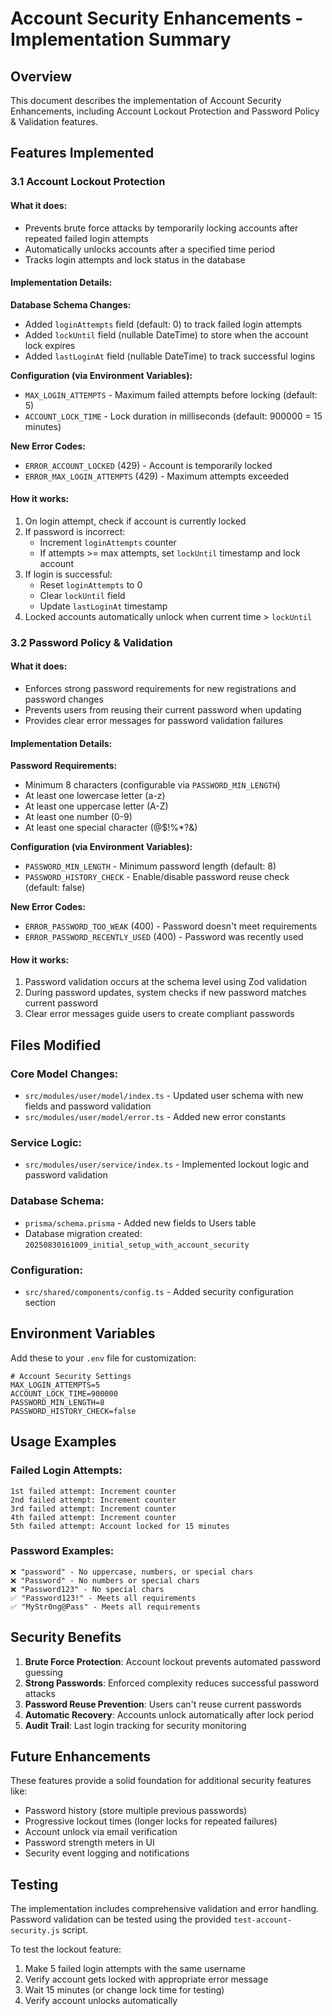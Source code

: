 # Account Security Enhancements - Implementation Summary

## Overview
This document describes the implementation of Account Security Enhancements, including Account Lockout Protection and Password Policy & Validation features.

## Features Implemented

### 3.1 Account Lockout Protection

#### What it does:
- Prevents brute force attacks by temporarily locking accounts after repeated failed login attempts
- Automatically unlocks accounts after a specified time period
- Tracks login attempts and lock status in the database

#### Implementation Details:

**Database Schema Changes:**
- Added `loginAttempts` field (default: 0) to track failed login attempts
- Added `lockUntil` field (nullable DateTime) to store when the account lock expires
- Added `lastLoginAt` field (nullable DateTime) to track successful logins

**Configuration (via Environment Variables):**
- `MAX_LOGIN_ATTEMPTS` - Maximum failed attempts before locking (default: 5)
- `ACCOUNT_LOCK_TIME` - Lock duration in milliseconds (default: 900000 = 15 minutes)

**New Error Codes:**
- `ERROR_ACCOUNT_LOCKED` (429) - Account is temporarily locked
- `ERROR_MAX_LOGIN_ATTEMPTS` (429) - Maximum attempts exceeded

#### How it works:
1. On login attempt, check if account is currently locked
2. If password is incorrect:
   - Increment `loginAttempts` counter
   - If attempts >= max attempts, set `lockUntil` timestamp and lock account
3. If login is successful:
   - Reset `loginAttempts` to 0
   - Clear `lockUntil` field
   - Update `lastLoginAt` timestamp
4. Locked accounts automatically unlock when current time > `lockUntil`

### 3.2 Password Policy & Validation

#### What it does:
- Enforces strong password requirements for new registrations and password changes
- Prevents users from reusing their current password when updating
- Provides clear error messages for password validation failures

#### Implementation Details:

**Password Requirements:**
- Minimum 8 characters (configurable via `PASSWORD_MIN_LENGTH`)
- At least one lowercase letter (a-z)
- At least one uppercase letter (A-Z)
- At least one number (0-9)
- At least one special character (@$!%*?&)

**Configuration (via Environment Variables):**
- `PASSWORD_MIN_LENGTH` - Minimum password length (default: 8)
- `PASSWORD_HISTORY_CHECK` - Enable/disable password reuse check (default: false)

**New Error Codes:**
- `ERROR_PASSWORD_TOO_WEAK` (400) - Password doesn't meet requirements
- `ERROR_PASSWORD_RECENTLY_USED` (400) - Password was recently used

#### How it works:
1. Password validation occurs at the schema level using Zod validation
2. During password updates, system checks if new password matches current password
3. Clear error messages guide users to create compliant passwords

## Files Modified

### Core Model Changes:
- `src/modules/user/model/index.ts` - Updated user schema with new fields and password validation
- `src/modules/user/model/error.ts` - Added new error constants

### Service Logic:
- `src/modules/user/service/index.ts` - Implemented lockout logic and password validation

### Database Schema:
- `prisma/schema.prisma` - Added new fields to Users table
- Database migration created: `20250830161009_initial_setup_with_account_security`

### Configuration:
- `src/shared/components/config.ts` - Added security configuration section

## Environment Variables

Add these to your `.env` file for customization:

```env
# Account Security Settings
MAX_LOGIN_ATTEMPTS=5
ACCOUNT_LOCK_TIME=900000
PASSWORD_MIN_LENGTH=8
PASSWORD_HISTORY_CHECK=false
```

## Usage Examples

### Failed Login Attempts:
```
1st failed attempt: Increment counter
2nd failed attempt: Increment counter  
3rd failed attempt: Increment counter
4th failed attempt: Increment counter
5th failed attempt: Account locked for 15 minutes
```

### Password Examples:
```
❌ "password" - No uppercase, numbers, or special chars
❌ "Password" - No numbers or special chars  
❌ "Password123" - No special chars
✅ "Password123!" - Meets all requirements
✅ "MyStr0ng@Pass" - Meets all requirements
```

## Security Benefits

1. **Brute Force Protection**: Account lockout prevents automated password guessing
2. **Strong Passwords**: Enforced complexity reduces successful password attacks
3. **Password Reuse Prevention**: Users can't reuse current passwords
4. **Automatic Recovery**: Accounts unlock automatically after lock period
5. **Audit Trail**: Last login tracking for security monitoring

## Future Enhancements

These features provide a solid foundation for additional security features like:
- Password history (store multiple previous passwords)
- Progressive lockout times (longer locks for repeated failures)
- Account unlock via email verification
- Password strength meters in UI
- Security event logging and notifications

## Testing

The implementation includes comprehensive validation and error handling. Password validation can be tested using the provided `test-account-security.js` script.

To test the lockout feature:
1. Make 5 failed login attempts with the same username
2. Verify account gets locked with appropriate error message
3. Wait 15 minutes (or change lock time for testing)
4. Verify account unlocks automatically
